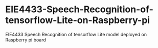 # EIE4433-Speech-Recognition-of-tensorflow-Lite-on-Raspberry-pi
EIE4433 Speech Recognition of tensorflow Lite model deployed on Raspberry pi board
